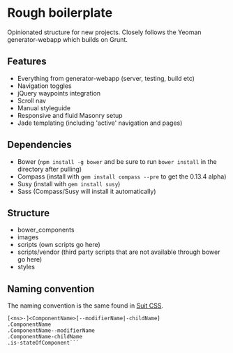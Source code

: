 # Rough boilerplate

Opinionated structure for new projects. Closely follows the Yeoman generator-webapp which builds on Grunt.

## Features

- Everything from generator-webapp (server, testing, build etc)
- Navigation toggles
- jQuery waypoints integration
- Scroll nav
- Manual styleguide
- Responsive and fluid Masonry setup
- Jade templating (including 'active' navigation and pages)

## Dependencies

- Bower (`npm install -g bower` and be sure to run `bower install` in the directory after pulling)
- Compass (install with `gem install compass --pre` to get the 0.13.4 alpha)
- Susy (install with `gem install susy`)
- Sass (Compass/Susy will install it automatically)

## Structure

- bower_components
- images
- scripts (own scripts go here)
- scripts/vendor (third party scripts that are not available through bower go here)
- styles

## Naming convention

The naming convention is the same found in [Suit CSS](https://github.com/suitcss/suit/blob/master/doc/components.md#naming-conventions).
```
[<ns>-]<ComponentName>[--modifierName|-childName]
.ComponentName
.ComponentName--modifierName
.ComponentName-childName
.is-stateOfComponent```
